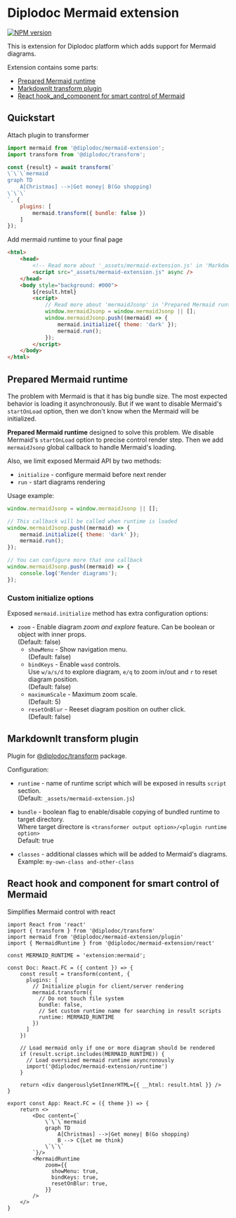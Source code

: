 # Diplodoc Mermaid extension

[![NPM version](https://img.shields.io/npm/v/@diplodoc/mermaid-extension.svg?style=flat)](https://www.npmjs.org/package/@diplodoc/mermaid-extension)

This is extension for Diplodoc platform which adds support for Mermaid diagrams.

Extension contains some parts:
- [Prepared Mermaid runtime](#prepared-mermaid-runtime)
- [MarkdownIt transform plugin](#markdownit-transform-plugin)
- [React hook_and_component for smart control of Mermaid](#react-hook-for-smart-control-of-mermaid)

## Quickstart
Attach plugin to transformer

```js
import mermaid from '@diplodoc/mermaid-extension';
import transform from '@diplodoc/transform';

const {result} = await transform(`
\`\`\`mermaid
graph TD
    A[Christmas] -->|Get money| B(Go shopping)
\`\`\`
`, {
    plugins: [
        mermaid.transform({ bundle: false })
    ]
});
```

Add mermaid runtime to your final page

```html
<html>
    <head>
        <!-- Read more about '_assets/mermaid-extension.js' in 'MarkdownIt transform plugin' section -->
        <script src="_assets/mermaid-extension.js" async />
    </head>
    <body style="background: #000">
        ${result.html}
        <script>
            // Read more about 'mermaidJsonp' in 'Prepared Mermaid runtime' section
            window.mermaidJsonp = window.mermaidJsonp || [];
            window.mermaidJsonp.push((mermaid) => {
                mermaid.initialize({ theme: 'dark' });
                mermaid.run();
            });
        </script>
    </body>
</html>
```

## Prepared Mermaid runtime

The problem with Mermaid is that it has big bundle size.
The most expected behavior is loading it asynchronously.
But if we want to disable Mermaid's `startOnLoad` option, then we don't know when the Mermaid will be initialized.

**Prepared Mermaid runtime** designed to solve this problem.
We disable Mermaid's `startOnLoad` option to precise control render step.
Then we add `mermaidJsonp` global callback to handle Mermaid's loading.

Also, we limit exposed Mermaid API by two methods:
- `initialize` - configure mermaid before next render
- `run` - start diagrams rendering

Usage example:
```js
window.mermaidJsonp = window.mermaidJsonp || [];

// This callback will be called when runtime is loaded
window.mermaidJsonp.push((mermaid) => {
    mermaid.initialize({ theme: 'dark' });
    mermaid.run();
});

// You can configure more that one callback
window.mermaidJsonp.push((mermaid) => {
    console.log('Render diagrams');
});
```

### Custom initialize options

Exposed `mermaid.initialize` method has extra configuration options:

- `zoom` - Enable diagram *zoom and explore* feature. Can be boolean or object with inner props.<br>
  (Default: false)<br>
  - `showMenu` - Show navigation menu.<br>
    (Default: false)
  - `bindKeys` - Enable `wasd` controls.<br>
    Use `w/a/s/d` to explore diagram, `e/q` to zoom in/out and `r` to reset diagram position.<br>
    (Default: false)
  - `maximumScale` - Maximum zoom scale.<br>
    (Default: 5)
  - `resetOnBlur` - Reeset diagram position on outher click.<br>
    (Default: false)

## MarkdownIt transform plugin

Plugin for [@diplodoc/transform](https://github.com/diplodoc-platform/transform) package.

Configuration:
- `runtime` - name of runtime script which will be exposed in results `script` section.<br>
  (Default: `_assets/mermaid-extension.js`)<br>

- `bundle` - boolean flag to enable/disable copying of bundled runtime to target directory.<br>
  Where target directore is `<transformer output option>/<plugin runtime option>`<br>
  Default: true<br>

- `classes` - additional classes which will be added to Mermaid's diagrams.<br>
  Example: `my-own-class and-other-class`<br>

## React hook and component for smart control of Mermaid

Simplifies Mermaid control with react

```tsx
import React from 'react'
import { transform } from '@diplodoc/transform'
import mermaid from '@diplodoc/mermaid-extension/plugin'
import { MermaidRuntime } from '@diplodoc/mermaid-extension/react'

const MERMAID_RUNTIME = 'extension:mermaid';

const Doc: React.FC = ({ content }) => {
    const result = transform(content, {
      plugins: [
        // Initialize plugin for client/server rendering
        mermaid.transform({
          // Do not touch file system
          bundle: false,
          // Set custom runtime name for searching in result scripts
          runtime: MERMAID_RUNTIME
        })
      ]
    })

    // Load mermaid only if one or more diagram should be rendered
    if (result.script.includes(MERMAID_RUNTIME)) {
      // Load oversized mermaid runtime asyncronously
      import('@diplodoc/mermaid-extension/runtime')
    }

    return <div dangerouslySetInnerHTML={{ __html: result.html }} />
}

export const App: React.FC = ({ theme }) => {
    return <>
        <Doc content={`
            \`\`\`mermaid
            graph TD
                A[Christmas] -->|Get money| B(Go shopping)
                B --> C{Let me think}
            \`\`\`
        `}/>
        <MermaidRuntime
            zoom={{
              showMenu: true,
              bindKeys: true,
              resetOnBlur: true,
            }}
        />
    </>
}
```
